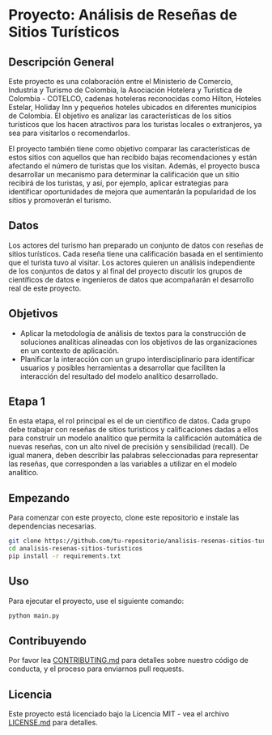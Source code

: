 # Proyecto: Análisis de Reseñas de Sitios Turísticos

## Descripción General

Este proyecto es una colaboración entre el Ministerio de Comercio, Industria y Turismo de Colombia, la Asociación Hotelera y Turística de Colombia - COTELCO, cadenas hoteleras reconocidas como Hilton, Hoteles Estelar, Holiday Inn y pequeños hoteles ubicados en diferentes municipios de Colombia. El objetivo es analizar las características de los sitios turísticos que los hacen atractivos para los turistas locales o extranjeros, ya sea para visitarlos o recomendarlos.

El proyecto también tiene como objetivo comparar las características de estos sitios con aquellos que han recibido bajas recomendaciones y están afectando el número de turistas que los visitan. Además, el proyecto busca desarrollar un mecanismo para determinar la calificación que un sitio recibirá de los turistas, y así, por ejemplo, aplicar estrategias para identificar oportunidades de mejora que aumentarán la popularidad de los sitios y promoverán el turismo.

## Datos

Los actores del turismo han preparado un conjunto de datos con reseñas de sitios turísticos. Cada reseña tiene una calificación basada en el sentimiento que el turista tuvo al visitar. Los actores quieren un análisis independiente de los conjuntos de datos y al final del proyecto discutir los grupos de científicos de datos e ingenieros de datos que acompañarán el desarrollo real de este proyecto.

## Objetivos

- Aplicar la metodología de análisis de textos para la construcción de soluciones analíticas alineadas con los objetivos de las organizaciones en un contexto de aplicación.
- Planificar la interacción con un grupo interdisciplinario para identificar usuarios y posibles herramientas a desarrollar que faciliten la interacción del resultado del modelo analítico desarrollado.

## Etapa 1

En esta etapa, el rol principal es el de un científico de datos. Cada grupo debe trabajar con reseñas de sitios turísticos y calificaciones dadas a ellos para construir un modelo analítico que permita la calificación automática de nuevas reseñas, con un alto nivel de precisión y sensibilidad (recall). De igual manera, deben describir las palabras seleccionadas para representar las reseñas, que corresponden a las variables a utilizar en el modelo analítico.

## Empezando

Para comenzar con este proyecto, clone este repositorio e instale las dependencias necesarias.

```bash
git clone https://github.com/tu-repositorio/analisis-resenas-sitios-turisticos.git
cd analisis-resenas-sitios-turisticos
pip install -r requirements.txt
```

## Uso

Para ejecutar el proyecto, use el siguiente comando:

```bash
python main.py
```

## Contribuyendo

Por favor lea [CONTRIBUTING.md](CONTRIBUTING.md) para detalles sobre nuestro código de conducta, y el proceso para enviarnos pull requests.

## Licencia

Este proyecto está licenciado bajo la Licencia MIT - vea el archivo [LICENSE.md](LICENSE.md) para detalles.
